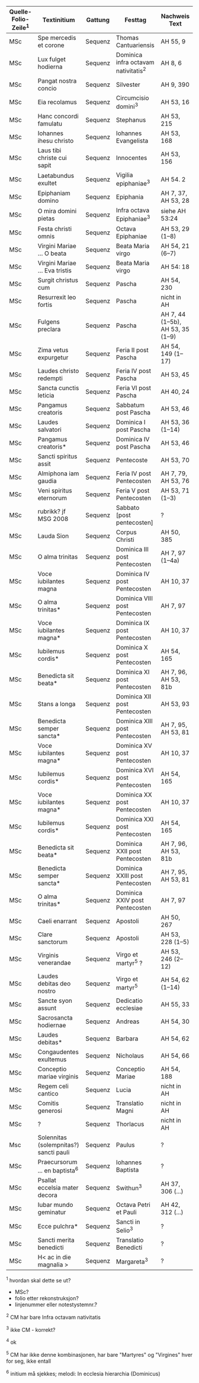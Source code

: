 | Quelle-Folio-Zeile<sup>1</sup> | Textinitium | Gattung | Festtag | Nachweis Text |
|--|--|--|--|--|
|MSc| Spe mercedis et corone | Sequenz | Thomas Cantuariensis | AH 55, 9 |
|MSc| Lux fulget hodierna | Sequenz | Dominica infra octavam nativitatis<sup>2</sup> | AH 8, 6 |
|MSc| Pangat nostra concio | Sequenz | Silvester | AH 9, 390 |
|MSc| Eia recolamus | Sequenz | Circumcisio domini<sup>3</sup> | AH 53, 16 |
|MSc| Hanc concordi famulatu | Sequenz | Stephanus | AH 53, 215 |
|MSc| Iohannes ihesu christo | Sequenz | Iohannes Evangelista | AH 53, 168 |
|MSc| Laus tibi christe cui sapit | Sequenz | Innocentes | AH 53, 156 | 
|MSc| Laetabundus exultet | Sequenz | Vigilia epiphaniae<sup>3</sup> | AH 54. 2 |
|MSc| Epiphaniam domino | Sequenz | Epiphania | AH 7, 37, AH 53, 28 |
|MSc| O mira domini pietas | Sequenz | Infra octava Epiphaniae<sup>3</sup> | siehe AH 53:24 |
|MSc| Festa christi omnis | Sequenz | Octava Epiphaniae | AH 53, 29 (1–8) |
|MSc| Virgini Mariae … O beata | Sequenz | Beata Maria virgo | AH 54, 21 (6–7) |
|MSc| Virgini Mariae … Eva tristis | Sequenz | Beata Maria virgo | AH 54: 18 |
|MSc| Surgit christus cum | Sequenz | Pascha | AH 54, 230 |
|MSc| Resurrexit leo fortis | Sequenz | Pascha | nicht in AH |
|MSc| Fulgens preclara | Sequenz | Pascha | AH 7, 44 (1–5b), AH 53, 35 (1–9) |
|MSc| Zima vetus expurgetur | Sequenz | Feria II post Pascha | AH 54, 149 (1–17) |
|MSc| Laudes christo redempti | Sequenz | Feria IV post Pascha | AH 53, 45 |
|MSc| Sancta cunctis leticia | Sequenz | Feria VI post Pascha | AH 40, 24 |
|MSc| Pangamus creatoris | Sequenz | Sabbatum post Pascha | AH 53, 46 |
|MSc| Laudes salvatori | Sequenz | Dominica I post Pascha | AH 53, 36 (1–14) |
|MSc| Pangamus creatoris* | Sequenz | Dominica IV post Pascha | AH 53, 46 |
|MSc| Sancti spiritus assit | Sequenz | Pentecoste | AH 53, 70 |
|MSc| Almiphona iam gaudia | Sequenz | Feria IV post Pentecosten | AH 7, 79, AH 53, 76 |
|MSc| Veni spiritus eternorum | Sequenz | Feria V post Pentecosten | AH 53, 71 (1–3) |
|MSc| rubrikk? jf MSG 2008 | Sequenz | Sabbato [post pentecosten] | ? |
|MSc| Lauda Sion | Sequenz | Corpus Christi | AH 50, 385 |
|MSc| O alma trinitas | Sequenz | Dominica III post Pentecosten | AH 7, 97 (1–4a) |
|MSc| Voce iubilantes magna | Sequenz | Dominica IV post Pentecosten | AH 10, 37 |
|MSc| O alma trinitas* | Sequenz | Dominica VIII post Pentecosten | AH 7, 97 |
|MSc| Voce iubilantes magna* | Sequenz | Dominica IX post Pentecosten | AH 10, 37 |
|MSc| Iubilemus cordis* | Sequenz | Dominica X post Pentecosten | AH 54, 165 |
|MSc| Benedicta sit beata* | Sequenz | Dominica XI post Pentecosten | AH 7, 96, AH 53, 81b |
|MSc| Stans a longa | Sequenz | Dominica XII post Pentecosten | AH 53, 93 |
|MSc| Benedicta semper sancta* | Sequenz | Dominica XIII post Pentecosten | AH 7, 95, AH 53, 81 |
|MSc| Voce iubilantes magna* | Sequenz | Dominica XV post Pentecosten | AH 10, 37 |
|MSc| Iubilemus cordis* | Sequenz | Dominica XVI post Pentecosten | AH 54, 165 |
|MSc| Voce iubilantes magna* | Sequenz | Dominica XX post Pentecosten | AH 10, 37 |
|MSc| Iubilemus cordis* | Sequenz | Dominica XXI post Pentecosten | AH 54, 165 |
|MSc| Benedicta sit beata* | Sequenz | Dominica XXII post Pentecosten | AH 7, 96, AH 53, 81b |
|MSc| Benedicta semper sancta* | Sequenz | Dominica XXIII post Pentecosten | AH 7, 95, AH 53, 81 |
|MSc| O alma trinitas* | Sequenz | Dominica XXIV post Pentecosten | AH 7, 97 |
|MSc| Caeli enarrant | Sequenz | Apostoli | AH 50, 267 |
|MSc| Clare sanctorum | Sequenz | Apostoli | AH 53, 228 (1–5) |
|MSc| Virginis venerandae | Sequenz | Virgo et martyr<sup>5</sup> ? | AH 53, 246 (2–12) |
|MSc| Laudes debitas deo nostro | Sequenz | Virgo et martyr<sup>5</sup> | AH 54, 62 (1–14) |
|MSc| Sancte syon assunt | Sequenz | Dedicatio ecclesiae | AH 55, 33 |
|MSc| Sacrosancta hodiernae | Sequenz | Andreas | AH 54, 30 |
|MSc| Laudes debitas* | Sequenz | Barbara | AH 54, 62 |
|MSc| Congaudentes exultemus | Sequenz | Nicholaus | AH 54, 66 |
|MSc| Conceptio mariae virginis | Sequenz | Conceptio Mariae | AH 54, 188 |
|MSc| Regem celi cantico | Sequenz | Lucia | nicht in AH |
|MSc| Comitis generosi | Sequenz | Translatio Magni | nicht in AH |
|MSc| ? | Sequenz | Thorlacus | nicht in AH |
|Msc| Solennitas (solempnitas?) sancti pauli | Sequenz | Paulus | ? |
|MSc| Praecursorum ... en baptista<sup>6</sup>| Sequenz | Iohannes Baptista | ? |
|MSc| Psallat eccelsia mater decora | Sequenz | Swithun<sup>3</sup> | AH 37, 306 (...) |
|MSc| Iubar mundo geminatur | Sequenz | Octava Petri et Pauli | AH 42, 312 (...) |
|MSc| Ecce pulchra* | Sequenz | Sancti in Selio<sup>3</sup> | ? |
|MSc| Sancti merita benedicti | Sequenz | Translatio Benedicti | ? |
|MSc| H< ac in die magnalia > | Sequenz | Margareta<sup>3</sup> | ? |




<sup>1</sup> hvordan skal dette se ut?
- MSc?
- folio etter rekonstruksjon?
- linjenummer eller notestystemnr.?

<sup>2</sup> CM har bare Infra octavam nativitatis
 
<sup>3</sup> ikke CM - korrekt?
 
<sup>4</sup> ok

<sup>5</sup> CM har ikke denne kombinasjonen, har bare "Martyres" og "Virgines" hver for seg, ikke entall

<sup>6</sup> initium må sjekkes; melodi: In ecclesia hierarchia (Dominicus)


